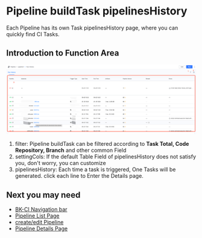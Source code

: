  # Pipeline buildTask pipelinesHistory 

 Each Pipeline has its own Task pipelinesHistory page, where you can quickly find CI Tasks. 

 ## Introduction to Function Area 

 ![png](../../assets/service_pipeline_history.png) 

 1. filter: Pipeline buildTask can be filtered according to **Task Total, Code Repository, Branch** and other common Field 
 2. settingCols: If the default Table Field of pipelinesHistory does not satisfy you, don't worry, you can customize 
 3. pipelinesHistory: Each time a task is triggered, One Tasks will be generated. click each line to Enter the Details page. 

 ## Next you may need 

 * [BK-CI Navigation bar](../Console.md) 
 * [Pipeline List Page](pipeline-list.md) 
 * [create/edit Pipeline](pipeline-edit.md) 
 * [Pipeline Details Page](./pipeline-build-detail/pipeline-detail.md) 